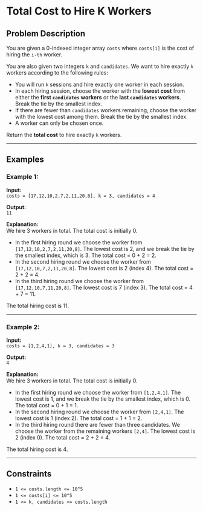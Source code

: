 # Total Cost to Hire K Workers

## Problem Description

You are given a 0-indexed integer array `costs` where `costs[i]` is the cost of hiring the `i-th` worker.  

You are also given two integers `k` and `candidates`. We want to hire exactly `k` workers according to the following rules:

- You will run `k` sessions and hire exactly one worker in each session.  
- In each hiring session, choose the worker with the **lowest cost** from either the **first `candidates` workers** or the **last `candidates` workers**. Break the tie by the smallest index.  
- If there are fewer than `candidates` workers remaining, choose the worker with the lowest cost among them. Break the tie by the smallest index.  
- A worker can only be chosen once.  

Return the **total cost** to hire exactly `k` workers.

---

## Examples

### Example 1:

**Input:**  
`costs = [17,12,10,2,7,2,11,20,8], k = 3, candidates = 4`  

**Output:**  
`11`  

**Explanation:**  
We hire 3 workers in total. The total cost is initially 0.  
- In the first hiring round we choose the worker from `[17,12,10,2,7,2,11,20,8]`. The lowest cost is 2, and we break the tie by the smallest index, which is 3. The total cost = 0 + 2 = 2.  
- In the second hiring round we choose the worker from `[17,12,10,7,2,11,20,8]`. The lowest cost is 2 (index 4). The total cost = 2 + 2 = 4.  
- In the third hiring round we choose the worker from `[17,12,10,7,11,20,8]`. The lowest cost is 7 (index 3). The total cost = 4 + 7 = 11.  

The total hiring cost is 11.  

---

### Example 2:

**Input:**  
`costs = [1,2,4,1], k = 3, candidates = 3`  

**Output:**  
`4`  

**Explanation:**  
We hire 3 workers in total. The total cost is initially 0.  
- In the first hiring round we choose the worker from `[1,2,4,1]`. The lowest cost is 1, and we break the tie by the smallest index, which is 0. The total cost = 0 + 1 = 1.  
- In the second hiring round we choose the worker from `[2,4,1]`. The lowest cost is 1 (index 2). The total cost = 1 + 1 = 2.  
- In the third hiring round there are fewer than three candidates. We choose the worker from the remaining workers `[2,4]`. The lowest cost is 2 (index 0). The total cost = 2 + 2 = 4.  

The total hiring cost is 4.  

---

## Constraints

* `1 <= costs.length <= 10^5`  
* `1 <= costs[i] <= 10^5`  
* `1 <= k, candidates <= costs.length`  
